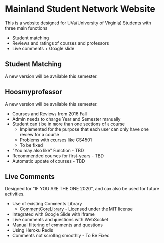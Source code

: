 # Mainland Student Network Website

This is a website designed for UVa(University of Virginia) Students with three main functions
- Student matching
- Reviews and ratings of courses and professors
- Live comments + Google slide

## Student Matching
A new version will be available this semester.

## Hoosmyprofessor
A new version will be available this semester.
- Courses and Reviews from 2016 Fall
- Admin needs to change Year and Semester manually
- Student can't be in more than one sections of a course
  - Implemented for the purpose that each user can only have one review for a course
  - Problems with courses like CS4501
  - To be fixed
- "You may also like" Function - TBD
- Recommended courses for first-years - TBD
- Automatic update of courses - TBD

## Live Comments
Designed for "IF YOU ARE THE ONE 2020", and can also be used for future activities. 
- Use of existing Comments Library
  - [CommentCoreLibrary](https://github.com/jabbany/CommentCoreLibrary) - Licensed under the MIT license
- Integrated with Google Slide with iframe
- Live comments and questions with WebSocket
- Manual filtering of comments and questions
- Using Heroku Redis
- Comments not scrolling smoothly - To Be Fixed